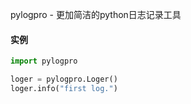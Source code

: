 pylogpro - 更加简洁的python日志记录工具

#### 实例
```python
import pylogpro

loger = pylogpro.Loger()
loger.info("first log.")
```